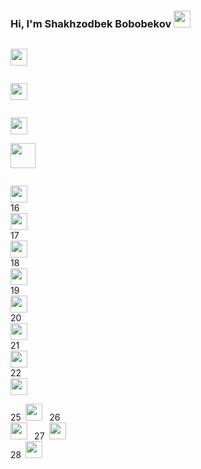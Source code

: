 ### Hi, I'm Shakhzodbek Bobobekov <img src="https://media.giphy.com/media/hvRJCLFzcasrR4ia7z/giphy.gif" width="27px" >
<code> <img src="https://www.freepnglogos.com/uploads/html5-logo-png/html5-logo-html-logo-10.png" width="27px" > </code>

<code> <img src="https://www.yolearnonline.com/img/css.png" width="27px" > </code>


<code> <img src="https://sass-lang.com/assets/img/styleguide/white-e44bed0d.png" width="27px" border-radius="100px"  > </code>
<code> <img src="https://hminteractive.io/wp-content/uploads/2016/02/Boostrap-Logo.png" width="40px" > </code>



<code> <img src="https://www.blockknowledge.co/wp-content/uploads/2021/05/Js.png" width="27px" > </code>
16<code> <img src="https://cdn4.iconfinder.com/data/icons/logos-3/600/React.js_logo-512.png" width="27px" > </code>
17<code> <img src="https://upload.wikimedia.org/wikipedia/commons/4/49/Redux.png" width="27px" > </code>
18<code> <img src="http://assets.stickpng.com/images/5848309bcef1014c0b5e4a9a.png" width="27px" > </code>
19<code> <img src="https://upload.wikimedia.org/wikipedia/commons/4/49/Redux.png" width="27px" > </code>
20<code> <img src="https://w7.pngwing.com/pngs/791/922/png-transparent-react-javascript-library-redux-user-interface-tesseract-logo-symmetry-nodejs-thumbnail.png" width="27px" > </code>
21<code> <img src="https://brandslogos.com/wp-content/uploads/images/large/redux-logo-black-and-white.png" width="27px" > </code>
22<code> <img src="https://bradysnuggs.net/img/Redux.png" width="27px" > </code>

25<code> <img src="" width="27px" > </code>
26<code> <img src="" width="27px" > </code>
27<code> <img src="" width="27px" > </code>
28<code> <img src="" width="27px" > </code>

